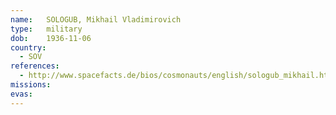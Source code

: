 ```yaml
---
name:	SOLOGUB, Mikhail Vladimirovich 
type:	military
dob:	1936-11-06
country:
  - SOV
references:
  - http://www.spacefacts.de/bios/cosmonauts/english/sologub_mikhail.htm
missions:
evas:
---
```


